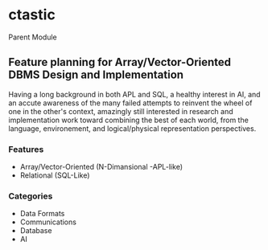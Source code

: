# ctastic
Parent Module

## Feature planning for Array/Vector-Oriented DBMS Design and Implementation

Having a long background in both APL and SQL, a healthy interest in AI, and an accute awareness of the many failed attempts to reinvent the wheel of one in the other's context, amazingly still interested in research and implementation work toward combining the best of each world, from the language, environement, and logical/physical representation perspectives.

### Features

+ Array/Vector-Oriented (N-Dimansional -APL-like)
+ Relational (SQL-Like)

### Categories

+ Data Formats
+ Communications
+ Database
+ AI
